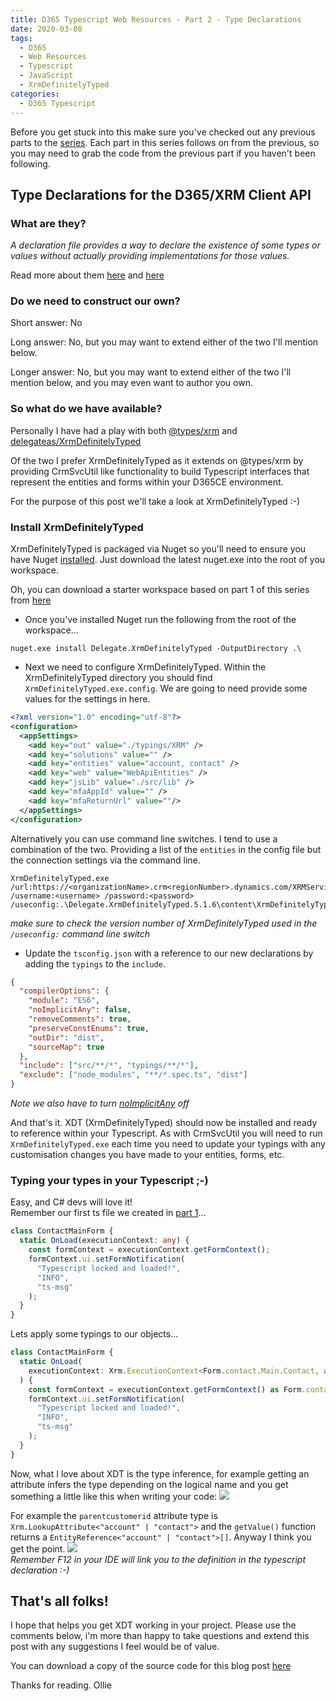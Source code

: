 ```yaml
---
title: D365 Typescript Web Resources - Part 2 - Type Declarations
date: 2020-03-08
tags:
  - D365
  - Web Resources
  - Typescript
  - JavaScript
  - XrmDefinitelyTyped
categories:
  - D365 Typescript
---
```


Before you get stuck into this make sure you've checked out any previous parts to the [series](/categories/D365-Typescript/). Each part in this series follows on from the previous, so you may need to grab the code from the previous part if you haven't been following.

## Type Declarations for the D365/XRM Client API

### What are they?

_A declaration file provides a way to declare the existence of some types or values without actually providing implementations for those values._

Read more about them [here](https://www.typescriptlang.org/docs/handbook/declaration-files/introduction.html) and [here](https://microsoft.github.io/TypeScript-New-Handbook/chapters/type-declarations/)

### Do we need to construct our own?

Short answer: No

Long answer: No, but you may want to extend either of the two I'll mention below.

Longer answer: No, but you may want to extend either of the two I'll mention below, and you may even want to author you own.

### So what do we have available?

Personally I have had a play with both [@types/xrm](https://www.npmjs.com/package/@types/xrm) and [delegateas/XrmDefinitelyTyped](https://github.com/delegateas/XrmDefinitelyTyped)

Of the two I prefer XrmDefinitelyTyped as it extends on @types/xrm by providing CrmSvcUtil like functionality to build Typescript interfaces that represent the entities and forms within your D365CE environment.

For the purpose of this post we'll take a look at XrmDefinitelyTyped :-)

### Install XrmDefinitelyTyped

XrmDefinitelyTyped is packaged via Nuget so you'll need to ensure you have Nuget [installed](https://www.nuget.org/downloads). Just download the latest nuget.exe into the root of you workspace.

Oh, you can download a starter workspace based on part 1 of this series from [here](/2020/03/07/D365-Typescript-Webresources-Part-1/d365ts-pt1.zip)

- Once you've installed Nuget run the following from the root of the workspace...

```
nuget.exe install Delegate.XrmDefinitelyTyped -OutputDirectory .\
```

- Next we need to configure XrmDefinitelyTyped. Within the XrmDefinitelyTyped directory you should find `XrmDefinitelyTyped.exe.config`. We are going to need provide some values for the settings in here.

```xml
<?xml version="1.0" encoding="utf-8"?>
<configuration>
  <appSettings>
    <add key="out" value="./typings/XRM" />
    <add key="solutions" value="" />
    <add key="entities" value="account, contact" />
    <add key="web" value="WebApiEntities" />
    <add key="jsLib" value="./src/lib" />
    <add key="mfaAppId" value="" />
    <add key="mfaReturnUrl" value=""/>
  </appSettings>
</configuration>
```

Alternatively you can use command line switches. I tend to use a combination of the two. Providing a list of the `entities` in the config file but the connection settings via the command line.

```
XrmDefinitelyTyped.exe /url:https://<organizationName>.crm<regionNumber>.dynamics.com/XRMServices/2011/Organization.svc /username:<username> /password:<password> /useconfig:.\Delegate.XrmDefinitelyTyped.5.1.6\content\XrmDefinitelyTyped\XrmDefinitelyTyped.exe.config
```

_make sure to check the version number of XrmDefinitelyTyped used in the `/useconfig:` command line switch_

- Update the `tsconfig.json` with a reference to our new declarations by adding the `typings` to the `include`.

```json
{
  "compilerOptions": {
    "module": "ES6",
    "noImplicitAny": false,
    "removeComments": true,
    "preserveConstEnums": true,
    "outDir": "dist",
    "sourceMap": true
  },
  "include": ["src/**/*", "typings/**/*"],
  "exclude": ["node_modules", "**/*.spec.ts", "dist"]
}
```

_Note we also have to turn [noImplicitAny](https://www.typescriptlang.org/tsconfig#noImplicitAny) off_

And that's it. XDT (XrmDefinitelyTyped) should now be installed and ready to reference within your Typescript. As with CrmSvcUtil you will need to run `XrmDefinitelyTyped.exe` each time you need to update your typings with any customisation changes you have made to your entities, forms, etc.

### Typing your types in your Typescript ;-)

Easy, and C# devs will love it!  
Remember our first ts file we created in [part 1](/2020/03/07/D365-Typescript-Webresources-Part-1)...

```typescript
class ContactMainForm {
  static OnLoad(executionContext: any) {
    const formContext = executionContext.getFormContext();
    formContext.ui.setFormNotification(
      "Typescript locked and loaded!",
      "INFO",
      "ts-msg"
    );
  }
}
```

Lets apply some typings to our objects...

```typescript
class ContactMainForm {
  static OnLoad(
    executionContext: Xrm.ExecutionContext<Form.contact.Main.Contact, any>
  ) {
    const formContext = executionContext.getFormContext() as Form.contact.Main.Contact;
    formContext.ui.setFormNotification(
      "Typescript locked and loaded!",
      "INFO",
      "ts-msg"
    );
  }
}
```

Now, what I love about XDT is the type inference, for example getting an attribute infers the type depending on the logical name and you get something a little like this when writing your code:
![](type-infer-1.png)

For example the `parentcustomerid` attribute type is `Xrm.LookupAttribute<"account" | "contact">` and the `getValue()` function returns a `EntityReference<"account" | "contact">[]`. Anyway I think you get the point.
![](type-infer-2.png)  
_Remember F12 in your IDE will link you to the definition in the typescript declaration :-)_

## That's all folks!

I hope that helps you get XDT working in your project. Please use the comments below, i'm more than happy to take questions and extend this post with any suggestions I feel would be of value.

You can download a copy of the source code for this blog post [here](d365ts-pt2.zip)

Thanks for reading.
Ollie
